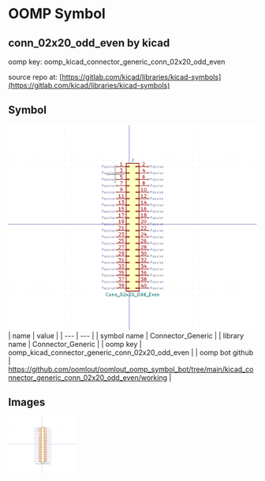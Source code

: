 # OOMP Symbol  
## conn_02x20_odd_even  by kicad  
  
oomp key: oomp_kicad_connector_generic_conn_02x20_odd_even  
  
source repo at: [https://gitlab.com/kicad/libraries/kicad-symbols](https://gitlab.com/kicad/libraries/kicad-symbols)  
## Symbol  
  
[![working.png](working_600.png)](working.png)  
| name | value | 
| --- | --- | 
| symbol name | Connector_Generic | 
| library name | Connector_Generic | 
| oomp key | oomp_kicad_connector_generic_conn_02x20_odd_even | 
| oomp bot github | https://github.com/oomlout/oomlout_oomp_symbol_bot/tree/main/kicad_connector_generic_conn_02x20_odd_even/working | 
## Images  
  
[![working.png](working_140.png)](working.png)  
